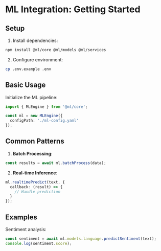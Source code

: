 # ML Integration: Getting Started

## Setup
1. Install dependencies:
```bash
npm install @ml/core @ml/models @ml/services
```

2. Configure environment:
```bash
cp .env.example .env
```

## Basic Usage
Initialize the ML pipeline:
```typescript
import { MLEngine } from '@ml/core';

const ml = new MLEngine({
  configPath: './ml-config.yaml'
});
```

## Common Patterns
1. **Batch Processing**:
```typescript
const results = await ml.batchProcess(data);
```

2. **Real-time Inference**:
```typescript
ml.realtimePredict(text, {
  callback: (result) => {
    // Handle prediction
  }
});
```

## Examples
Sentiment analysis:
```typescript
const sentiment = await ml.models.language.predictSentiment(text);
console.log(sentiment.score);